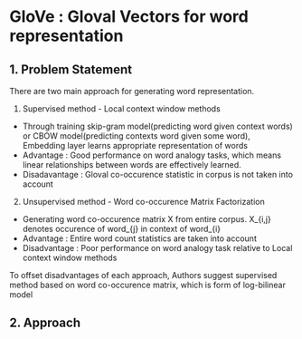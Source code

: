 # GloVe : Gloval Vectors for word representation

## 1. Problem Statement
There are two main approach for generating word representation.

1. Supervised method - Local context window methods
  - Through training skip-gram model(predicting word given context words) or CBOW model(predicting contexts word given some word), Embedding layer learns appropriate representation of words
  - Advantage : Good performance on word analogy tasks, which means linear relationships between words are effectively learned.
  - Disadavantage : Gloval co-occurence statistic in corpus is not taken into account 
2. Unsupervised method - Word co-occurence Matrix Factorization
  - Generating word co-occurence matrix X from entire corpus. X_{i,j} denotes occurence of word_{j} in context of word_{i}
  - Advantage : Entire word count statistics are taken into account
  - Disadvantage : Poor performance on word analogy task relative to Local context window methods

To offset disadvantages of each approach, Authors suggest supervised method based on word co-occurence matrix, which is form of log-bilinear model

## 2. Approach

 
